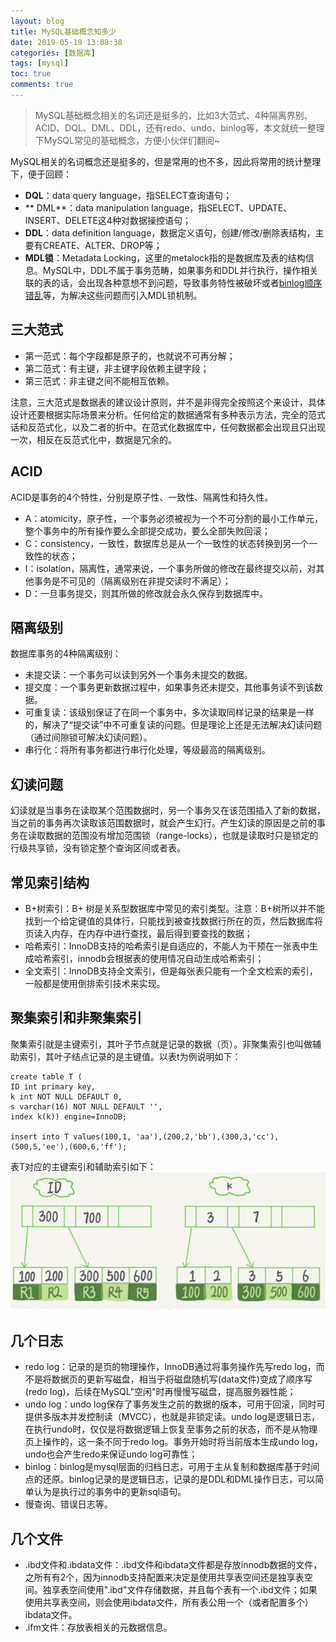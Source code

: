```yaml
---
layout: blog
title: MySQL基础概念知多少
date: 2019-05-19 13:08:38
categories: [数据库]
tags: [mysql]
toc: true
comments: true
---
```


> MySQL基础概念相关的名词还是挺多的，比如3大范式、4种隔离界别、ACID、DQL、DML、DDL，还有redo、undo、binlog等，本文就统一整理下MySQL常见的基础概念，方便小伙伴们翻阅~

MySQL相关的名词概念还是挺多的，但是常用的也不多，因此将常用的统计整理下，便于回顾：
*   **DQL**：data query language，指SELECT查询语句；
*  ** DML**：data manipulation language，指SELECT、UPDATE、INSERT、DELETE这4种对数据操控语句；
*   **DDL**：data definition language，数据定义语句，创建/修改/删除表结构，主要有CREATE、ALTER、DROP等；
*   **MDL锁**：Metadata Locking，这里的metalock指的是数据库及表的结构信息。MySQL中，DDL不属于事务范畴，如果事务和DDL并行执行，操作相关联的表的话，会出现各种意想不到问题，导致事务特性被破坏或者[binlog顺序错乱](https://bugs.mysql.com/bug.php?id=989)等，为解决这些问题而引入MDL锁机制。

## 三大范式

*   第一范式：每个字段都是原子的，也就说不可再分解；
*   第二范式：有主键，非主键字段依赖主键字段；
*   第三范式：非主键之间不能相互依赖。

注意，三大范式是数据表的建议设计原则，并不是非得完全按照这个来设计，具体设计还要根据实际场景来分析。任何给定的数据通常有多种表示方法，完全的范式话和反范式化，以及二者的折中。在范式化数据库中，任何数据都会出现且只出现一次，相反在反范式化中，数据是冗余的。

## ACID

ACID是事务的4个特性，分别是原子性、一致性、隔离性和持久性。

*   A：atomicity，原子性，一个事务必须被视为一个不可分割的最小工作单元，整个事务中的所有操作要么全部提交成功，要么全部失败回滚；
*   C：consistency，一致性，数据库总是从一个一致性的状态转换到另一个一致性的状态；
*   I：isolation，隔离性，通常来说，一个事务所做的修改在最终提交以前，对其他事务是不可见的（隔离级别在非提交读时不满足）；
*   D：一旦事务提交，则其所做的修改就会永久保存到数据库中。

## 隔离级别

数据库事务的4种隔离级别：

*   未提交读：一个事务可以读到另外一个事务未提交的数据。
*   提交度：一个事务更新数据过程中，如果事务还未提交，其他事务读不到该数据。
*   可重复读：该级别保证了在同一个事务中，多次读取同样记录的结果是一样的，解决了“提交读”中不可重复读的问题。但是理论上还是无法解决幻读问题（通过间隙锁可解决幻读问题）。
*   串行化：将所有事务都进行串行化处理，等级最高的隔离级别。

## 幻读问题

幻读就是当事务在读取某个范围数据时，另一个事务又在该范围插入了新的数据，当之前的事务再次读取该范围数据时，就会产生幻行。产生幻读的原因是之前的事务在读取数据的范围没有增加范围锁（range-locks），也就是读取时只是锁定的行级共享锁，没有锁定整个查询区间或者表。

## 常见索引结构

*   B+树索引：B+ 树是关系型数据库中常见的索引类型。注意：B+树所以并不能找到一个给定键值的具体行，只能找到被查找数据行所在的页，然后数据库将页读入内存，在内存中进行查找，最后得到要查找的数据；
*   哈希索引：InnoDB支持的哈希索引是自适应的，不能人为干预在一张表中生成哈希索引，innodb会根据表的使用情况自动生成哈希索引；
*   全文索引：InnoDB支持全文索引，但是每张表只能有一个全文检索的索引，一般都是使用倒排索引技术来实现。

## 聚集索引和非聚集索引

聚集索引就是主键索引，其叶子节点就是记录的数据（页）。非聚集索引也叫做辅助索引，其叶子结点记录的是主键值。以表t为例说明如下：
```mysql
create table T (
ID int primary key,
k int NOT NULL DEFAULT 0,
s varchar(16) NOT NULL DEFAULT '',
index k(k)) engine=InnoDB;

insert into T values(100,1, 'aa'),(200,2,'bb'),(300,3,'cc'),(500,5,'ee'),(600,6,'ff');
```
表T对应的主键索引和辅助索引如下：
![](_image/MySQL基础概念知多少/20190519011710272.png)

## 几个日志

*   redo log：记录的是页的物理操作，InnoDB通过将事务操作先写redo log，而不是将数据页的更新写磁盘，相当于将磁盘随机写(data文件)变成了顺序写(redo log)，后续在MySQL"空闲"时再慢慢写磁盘，提高服务器性能；
*   undo log：undo log保存了事务发生之前的数据的版本，可用于回滚，同时可提供多版本并发控制读（MVCC），也就是非锁定读。undo log是逻辑日志，在执行undo时，仅仅是将数据逻辑上恢复至事务之前的状态，而不是从物理页上操作的，这一条不同于redo log。事务开始时将当前版本生成undo log，undo也会产生redo来保证undo log可靠性；
*   binlog：binlog是mysql层面的归档日志，可用于主从复制和数据库基于时间点的还原。binlog记录的是逻辑日志，记录的是DDL和DML操作日志，可以简单认为是执行过的事务中的更新sql语句。
*   慢查询、错误日志等。

## 几个文件

*   .ibd文件和.ibdata文件：.ibd文件和ibdata文件都是存放innodb数据的文件，之所有有2个，因为innodb支持配置来决定是使用共享表空间还是独享表空间。独享表空间使用".ibd"文件存储数据，并且每个表有一个.ibd文件；如果使用共享表空间，则会使用ibdata文件，所有表公用一个（或者配置多个）ibdata文件。
*   .ifm文件：存放表相关的元数据信息。
